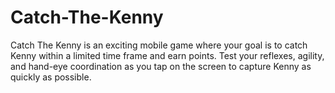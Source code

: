 # Catch-The-Kenny
 Catch The Kenny is an exciting mobile game where your goal is to catch Kenny within a limited time frame and earn points. Test your reflexes, agility, and hand-eye coordination as you tap on the screen to capture Kenny as quickly as possible.
